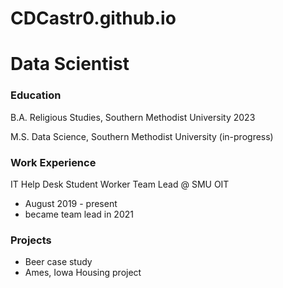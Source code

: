 # CDCastr0.github.io
# Data Scientist

### Education
B.A. Religious Studies, Southern Methodist University 2023

M.S. Data Science, Southern Methodist University (in-progress)

### Work Experience
IT Help Desk Student Worker Team Lead @ SMU OIT
- August 2019 - present
- became team lead in 2021

### Projects
- Beer case study
- Ames, Iowa Housing project 
